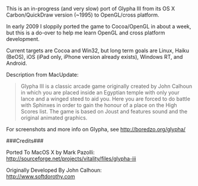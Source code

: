 This is an in-progress (and very slow) port of Glypha III from its OS X Carbon/QuickDraw version (~1995) to OpenGL/cross platform.

In early 2009 I sloppily ported the game to Cocoa/OpenGL in about a week, but this is a do-over to help me learn OpenGL and cross platform development.

Current targets are Cocoa and Win32, but long term goals are Linux, Haiku (BeOS), iOS (iPad only, iPhone version already exists), Windows RT, and Android.

Description from MacUpdate:

> Glypha III is a classic arcade game originally created by John Calhoun in which you are placed inside an Egyptian temple with only your lance and a winged steed to aid you. Here you are forced to do battle with Sphinxes in order to gain the honour of a place on the High Scores list. The game is based on Joust and features sound and the original animated graphics.

For screenshots and more info on Glypha, see http://boredzo.org/glypha/

###Credits###

Ported To MacOS X by Mark Pazolli:  
http://sourceforge.net/projects/vitality/files/glypha-iii

Originally Developed By John Calhoun:  
http://www.softdorothy.com